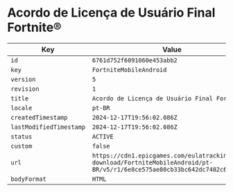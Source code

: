 # Acordo de Licença de Usuário Final Fortnite®

| Key | Value |
| --- | ----- |
| `id` | `6761d752f6091060e453abb2` |
| `key` | `FortniteMobileAndroid` |
| `version` | `5` |
| `revision` | `1` |
| `title` | `Acordo de Licença de Usuário Final Fortnite®` |
| `locale` | `pt-BR` |
| `createdTimestamp` | `2024-12-17T19:56:02.086Z` |
| `lastModifiedTimestamp` | `2024-12-17T19:56:02.086Z` |
| `status` | `ACTIVE` |
| `custom` | `false` |
| `url` | `https://cdn1.epicgames.com/eulatracking-download/FortniteMobileAndroid/pt-BR/v5/r1/6e8ce575ae80cb33bc642dc7482c61fe.pdf` |
| `bodyFormat` | `HTML` |
